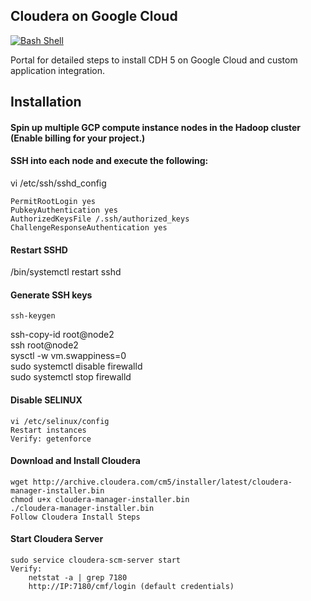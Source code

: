 ## Cloudera on Google Cloud
[![Bash Shell](https://badges.frapsoft.com/bash/v1/bash.png?v=103)](https://github.com/ellerbrock/open-source-badges/)

Portal for detailed steps to install CDH 5 on Google Cloud and custom application integration.

## Installation  

#### Spin up multiple GCP compute instance nodes in the Hadoop cluster (Enable billing for your project.)

#### SSH into each node and execute the following:  
vi /etc/ssh/sshd_config

	PermitRootLogin yes
	PubkeyAuthentication yes
	AuthorizedKeysFile /.ssh/authorized_keys
	ChallengeResponseAuthentication yes

#### Restart SSHD
/bin/systemctl restart sshd  

#### Generate SSH keys  
	ssh-keygen
	
ssh-copy-id root@node2  
ssh root@node2  
sysctl -w vm.swappiness=0  
sudo systemctl disable firewalld  
sudo systemctl stop firewalld  

#### Disable SELINUX
	vi /etc/selinux/config  
	Restart instances  
	Verify: getenforce   
	
#### Download and Install Cloudera  
	wget http://archive.cloudera.com/cm5/installer/latest/cloudera-manager-installer.bin  
	chmod u+x cloudera-manager-installer.bin  
	./cloudera-manager-installer.bin  
	Follow Cloudera Install Steps  

#### Start Cloudera Server  
	sudo service cloudera-scm-server start  
	Verify:   
		netstat -a | grep 7180  
		http://IP:7180/cmf/login (default credentials)  
